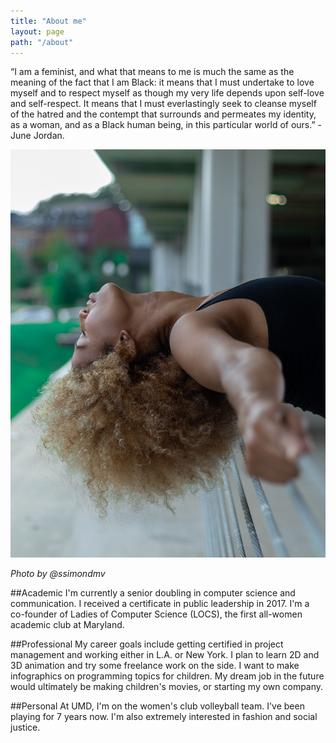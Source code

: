 ```yaml
---
title: "About me"
layout: page
path: "/about"
---
```


 “I am a feminist, and what that means to me is much the same as the meaning of the fact that I am Black: it means that I must undertake to love myself and to respect myself as though my very life depends upon self-love and self-respect. It means that I must everlastingly seek to cleanse myself of the hatred and the contempt that surrounds and permeates my identity, as a woman, and as a Black human being, in this particular world of ours.”  - June Jordan.

![Photo by @ssimondmv](./1.jpg)

*Photo by @ssimondmv*

##Academic
I'm currently a senior doubling in computer science and communication. I received a certificate in public leadership in 2017. I'm a co-founder of Ladies of Computer Science (LOCS), the first all-women academic club at Maryland.

##Professional
My career goals include getting certified in project management and working either in L.A. or New York. I plan to learn 2D and 3D animation and try some freelance work on the side. I want to make infographics on programming topics for children. My dream job in the future would ultimately be making children's movies, or starting my own company.

##Personal
At UMD, I'm on the women's club volleyball team. I've been playing for 7 years now. I'm also extremely interested in fashion and social justice.
